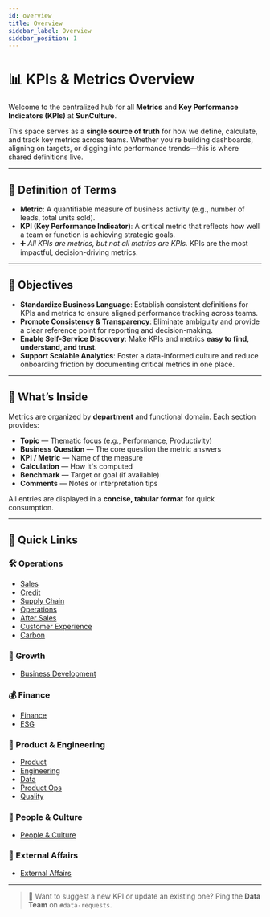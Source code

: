 ```yaml
---
id: overview
title: Overview
sidebar_label: Overview
sidebar_position: 1
---
```


# 📊 KPIs & Metrics Overview

Welcome to the centralized hub for all **Metrics** and **Key Performance Indicators (KPIs)** at **SunCulture**.

This space serves as a **single source of truth** for how we define, calculate, and track key metrics across teams. Whether you're building dashboards, aligning on targets, or digging into performance trends—this is where shared definitions live.

---

## 📘 Definition of Terms

- **Metric**: A quantifiable measure of business activity (e.g., number of leads, total units sold).
- **KPI (Key Performance Indicator)**: A critical metric that reflects how well a team or function is achieving strategic goals.
- ➕ _All KPIs are metrics, but not all metrics are KPIs._ KPIs are the most impactful, decision-driving metrics.

---

## 🎯 Objectives

- **Standardize Business Language**: Establish consistent definitions for KPIs and metrics to ensure aligned performance tracking across teams.
- **Promote Consistency & Transparency**: Eliminate ambiguity and provide a clear reference point for reporting and decision-making.
- **Enable Self-Service Discovery**: Make KPIs and metrics **easy to find, understand, and trust**.
- **Support Scalable Analytics**: Foster a data-informed culture and reduce onboarding friction by documenting critical metrics in one place.

---

## 📁 What’s Inside

Metrics are organized by **department** and functional domain. Each section provides:

- **Topic** — Thematic focus (e.g., Performance, Productivity)
- **Business Question** — The core question the metric answers
- **KPI / Metric** — Name of the measure
- **Calculation** — How it's computed
- **Benchmark** — Target or goal (if available)
- **Comments** — Notes or interpretation tips

All entries are displayed in a **concise, tabular format** for quick consumption.

---

## 🔗 Quick Links

### 🛠️ Operations

- [Sales](Operations/sales.md)
- [Credit](Operations/credit.md)
- [Supply Chain](Operations/supply-chain.md)
- [Operations](Operations/operations.md)
- [After Sales](Operations/aftersales.md)
- [Customer Experience](Operations/customer-experience.md)
- [Carbon](Operations/carbon.md)

### 🚀 Growth

- [Business Development](Growth/business-development.md)

### 💰 Finance

- [Finance](Finance/finance.md)
- [ESG](Finance/esg.md)

### 🧪 Product & Engineering

- [Product](Product/product.md)
- [Engineering](Product/engineering.md)
- [Data](Product/data.md)
- [Product Ops](Product/product-ops.md)
- [Quality](Product/quality.md)

### 👥 People & Culture

- [People & Culture](PeopleAndCulture/people-and-culture.md)

### 🤝 External Affairs

- [External Affairs](ExternalAffairs/external-affairs.md)

---

> 🧠 Want to suggest a new KPI or update an existing one? Ping the **Data Team** on `#data-requests`.
